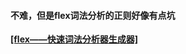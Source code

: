 #### 不难，但是flex词法分析的正则好像有点坑

**[[flex——快速词法分析器生成器]](https://sites.google.com/site/crystalsnowblog/frontpage/flex#s4)**